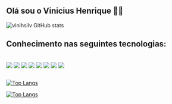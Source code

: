 ## Olá sou o Vinicius Henrique 👨‍💻

![vinihsilv GitHub stats](https://github-readme-stats.vercel.app/api?username=vinihsilv&show_icons=true&theme=onedark)


## Conhecimento nas seguintes tecnologias:

<div style="display: inline_block"><br>
<img align="center" src="https://img.shields.io/badge/Python-14354C?style=for-the-badge&logo=python&logoColor=white">
<img align="center" src="https://img.shields.io/badge/numpy-%23013243.svg?style=for-the-badge&logo=numpy&logoColor=white">
<img align="center" src="https://img.shields.io/badge/Matplotlib-%23ffffff.svg?style=for-the-badge&logo=Matplotlib&logoColor=black">
<img align="center" src="https://img.shields.io/badge/Microsoft_Excel-217346?style=for-the-badge&logo=microsoft-excel&logoColor=white">
<img align="center" src="https://img.shields.io/badge/java-%23ED8B00.svg?style=for-the-badge&logo=openjdk&logoColor=white">
<img align="center" src="https://img.shields.io/badge/react-%2320232a.svg?style=for-the-badge&logo=react&logoColor=%2361DAFB">
<img align="center" src="https://img.shields.io/badge/html5-%23E34F26.svg?style=for-the-badge&logo=html5&logoColor=white">
<img align="center" src="https://img.shields.io/badge/css3-%231572B6.svg?style=for-the-badge&logo=css3&logoColor=white">
</div><br>


[![Top Langs](https://github-readme-stats.vercel.app/api/top-langs/?username=vinihsilv&hide=jupyter%20notebook)](https://github.com/vinihsilv/github-readme-stats)


[![Top Langs](https://github-readme-stats.vercel.app/api/top-langs/?username=vinihsilv&layout=donut)](https://github.com/vinihsilv/github-readme-stats)
